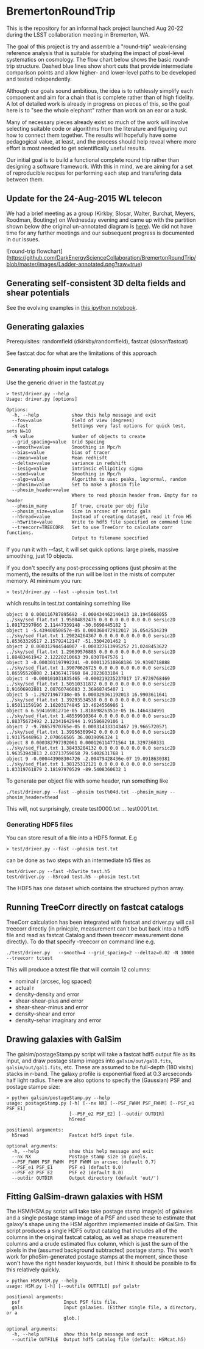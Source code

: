 # BremertonRoundTrip

This is the repository for an informal hack project launched Aug 20-22 during the LSST collaboration meeting in Bremerton, WA.

The goal of this project is try and assemble a "round-trip" weak-lensing reference analysis that is suitable for
studying the impact of pixel-level systematics on cosmology.  The flow chart below shows the basic round-trip structure. Dashed blue lines show short cuts that provide intermediate comparison points and allow higher- and lower-level paths to be developed and tested independently.

Although our goals sound ambitious, the idea is to ruthlessly simplify each component and aim for a chain that is
complete rather than of high fidelity. A lot of detailed work is already in progress on pieces of this, so the
goal here is to "see the whole elephant" rather than work on an ear or a tusk.

Many of necessary pieces already exist so much of the work will involve selecting suitable code or algorithms from
the literature and figuring out how to connect them together.  The results will hopefully have some pedagogical value,
at least, and the process should help reveal where more effort is most needed to get scientifically useful results.

Our initial goal is to build a functional complete round trip rather than designing a software framework.  With this in mind, we are aiming for a set of reproducible recipes for performing each step and transfering data between them.

## Update for the 24-Aug-2015 WL telecon

We had a brief meeting as a group (Kirkby, Slosar, Walter, Burchat, Meyers, Roodman, Boutingy) on Wednesday evening and came up with the partition shown below (the original un-annotated diagram is [here](https://github.com/DarkEnergyScienceCollaboration/BremertonRoundTrip/blob/master/images/Ladder.png?raw=true)). We did not have time for any further meetings and our subsequent progress is documented in our issues.

![round-trip flowchart]
(https://github.com/DarkEnergyScienceCollaboration/BremertonRoundTrip/blob/master/images/Ladder-annotated.png?raw=true)

## Generating self-consistent 3D delta fields and shear potentials

See the evolving examples in [this ipython notebook](https://github.com/DarkEnergyScienceCollaboration/BremertonRoundTrip/blob/master/notebooks/GaussianRandomFieldGeneration.ipynb).

## Generating galaxies

Prerequisites: randomfield (dkirkby/randomfield), fastcat (slosar/fastcat)

See fastcat doc for what are the limitations of this approach

### Generating phosim input catalogs

Use the generic driver in the fastcat.py

```
> test/driver.py --help
Usage: driver.py [options]

Options:
  -h, --help            show this help message and exit
  --fov=value           Field of view (degrees)
  --fast                Settings very fast options for quick test, sets N=10
  -N value              Number of objects to create
  --grid_spacing=value  Grid Spacing
  --smooth=value        Smoothing in Mpc/h
  --bias=value          bias of tracer
  --zmean=value         Mean redhisft
  --deltaz=value        variance in redshift
  --iesig=value         intrinsic ellipiticy sigma
  --seed=value          Smoothing in Mpc/h
  --algo=value          Algorithm to use: peaks, lognormal, random
  --phosim=value        Set to make a phosim file
  --phosim_header=value
                        Where to read phosim header from. Empty for no header
  --phosim_many         If true, create per obj file
  --phosim_size=value   Size in arcsec of sersic gals
  --h5read=value        Instead of creating dataset, read it from H5
  --h5write=value       Write to hdf5 file specified on command line
  --treecorr=TREECORR   Set to use TreeCorr to calculate corr functions.
                        Output to filename specified
```

If you run it with --fast, it will set quick options: large pixels, massive smoothing, just 10 objects.

If you don't specify any post-processing options (just phosim at the moment), the results of the run will be lost in the mists of computer memory.
At minimum you run:

```
> test/driver.py --fast --phosim test.txt
```
which results in test.txt containing something like
```
object 0 0.000116787895692 -0.000434462140413 18.1945668055 ../sky/sed_flat.txt 1.95804892476 0.0 0.0 0.0 0.0 0.0 sersic2D 1.89172397066 2.11447339148 -30.6698445182 1
object 1 -5.43940050857e-05 0.000360472912017 16.0542534239 ../sky/sed_flat.txt 1.29824264367 0.0 0.0 0.0 0.0 0.0 sersic2D 1.85363329517 2.15792412147 -51.3304201462 1
object 2 0.000312944544007 -0.000327613995252 21.0248453622 ../sky/sed_flat.txt 1.29639576885 0.0 0.0 0.0 0.0 0.0 sersic2D 1.88483461942 2.12220210663 39.8307047576 1
object 3 -0.000301197992241 -0.000112510868186 19.9390718888 ../sky/sed_flat.txt 1.39070626725 0.0 0.0 0.0 0.0 0.0 sersic2D 1.86595520808 2.14367417968 84.2823603184 1
object 4 -0.000101031835465 -0.000219235237017 17.9739768469 ../sky/sed_flat.txt 1.50510311872 0.0 0.0 0.0 0.0 0.0 sersic2D 1.91606902881 2.08760746083 3.36968745407 1
object 5 -1.29271967738e-05 0.000329361192013 16.9903611641 ../sky/sed_flat.txt 1.39293534538 0.0 0.0 0.0 0.0 0.0 sersic2D 1.85011159196 2.16203174845 13.4624556986 1
object 6 6.59416981271e-05 1.81869826351e-05 16.1464334991 ../sky/sed_flat.txt 1.48559910364 0.0 0.0 0.0 0.0 0.0 sersic2D 1.88375673492 2.12341642944 1.91586929106 1
object 7 -9.78657970765e-05 0.000314333143467 19.9665720571 ../sky/sed_flat.txt 1.39956369942 0.0 0.0 0.0 0.0 0.0 sersic2D 1.93175448963 2.070656505 36.0039096324 1
object 8 0.000382797392061 0.000126114771564 18.3297360331 ../sky/sed_flat.txt 1.38433204132 0.0 0.0 0.0 0.0 0.0 sersic2D 1.96353943813 2.03713759058 79.5402631768 1
object 9 -0.000443908304726 -2.00479428436e-07 19.0918630381 ../sky/sed_flat.txt 1.38125312121 0.0 0.0 0.0 0.0 0.0 sersic2D 1.83319761879 2.18197970529 -89.5408360632 1
```

To generate per object file with some header, run something like
```
./test/driver.py --fast --phosim test%04d.txt --phosim_many --phosim_header=thead
```
This will, not surprisingly, create test0000.txt ... test0001.txt.

### Generating HDF5 files

You can store result of a file into a HDF5 format. E.g

```
> test/driver.py --fast --phosim test.txt
```

can be done as two steps with an intermediate h5 files as

```
test/driver.py --fast -h5write test.h5
test/driver.py --h5read test.h5 --phosim test.txt
```

The HDF5 has one dataset which contains the structured python array.

## Running TreeCorr directly on fastcat catalogs

TreeCorr calculation has been integrated with fastcat and driver.py
will call treecorr directly (in prinicple, measurement can't be but back into
a hdf5 file and read as fastcat Catalog and theen treecorr measurement done directly).
To do that specify -treecorr on command line e.g.

```
./test/driver.py   --smooth=4 --grid_spacing=2 --deltaz=0.02 -N 10000 --treecorr tctest
```

This will produce a tctest file that will contain 12 columns:
* nominal r (arcsec, log spaced)
* actual r
* density-density and error
* shear-shear-plus and error
* shear-shear-minus and error
* density-shear and error
* density-sehar imaginary and error


## Drawing galaxies with GalSim

The galsim/postageStamp.py script will take a fastcat hdf5 output file as its input, and draw
postage stamp images into `galsim/out/gal0.fits`, `galsim/out/gal1.fits`, etc.  These are assumed to
be full-depth (180 visits) stacks in r-band.   The galaxy profile is exponential fixed at 0.3
arcseconds half light radius.  There are also options to specify the (Gaussian) PSF and postage
stampe size:

```
> python galsim/postageStamp.py --help
usage: postageStamp.py [-h] [--nx NX] [--PSF_FWHM PSF_FWHM] [--PSF_e1 PSF_E1]
                       [--PSF_e2 PSF_E2] [--outdir OUTDIR]
                       h5read

positional arguments:
  h5read               Fastcat hdf5 input file.

optional arguments:
  -h, --help           show this help message and exit
  --nx NX              Postage stamp size in pixels.
  --PSF_FWHM PSF_FWHM  PSF FWHM in arcsec (default 0.7)
  --PSF_e1 PSF_E1      PSF e1 (default 0.0)
  --PSF_e2 PSF_E2      PSF e2 (default 0.0)
  --outdir OUTDIR      Output directory (default 'out/')
```

## Fitting GalSim-drawn galaxies with HSM

The HSM/HSM.py script will take take postage stamp image(s) of galaxies and a single postage stamp
image of a PSF and used these to estimate that galaxy's shape using the HSM algorithm implemented
inside of GalSim.  This script produces a single HDF5 output catalog that includes all of the
columns in the original fastcat catalog, as well as shape measurement columns and a crude estimated
flux column, which is just the sum of the pixels in the (assumed background subtracted) postage
stamp.  This won't work for phoSim-generated postage stamps at the moment, since those won't have
the right header keywords, but I think it should be possible to fix this relatively quickly.

```
> python HSM/HSM.py --help
usage: HSM.py [-h] [--outfile OUTFILE] psf galstr

positional arguments:
  psf                Input PSF fits file.
  gals               Input galaxies. (Either single file, a directory, or a
                     glob.)

optional arguments:
  -h, --help         show this help message and exit
  --outfile OUTFILE  Output hdf5 catalog file (default: HSMcat.h5)

```



